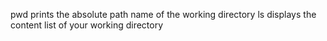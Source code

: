 pwd prints the absolute path name of the working directory
ls displays the content list of your working directory
